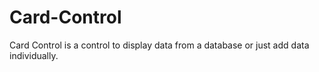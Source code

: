 # Card-Control
Card Control is a control to display data from a database or just add data individually.
